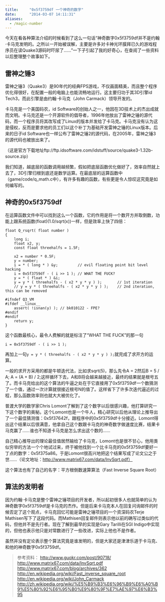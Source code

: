 ```yaml
---
title:     "0x5f3759df 一个神奇的数字"
date:      "2014-03-07 14:11:31"
aliases:
  - /magic-number
---
```


今天在看各种算法介绍的时候看到了这么一句话“神奇数字0x5f3759df并不是约翰·卡马克发明的。之所以一开始被误解，主要是许多对卡神光环膜拜已久的游戏程序员在读Quake3源码时吓尿了……”一下子引起了我的好奇心，在查阅了一些资料以后整理整个故事如下。

<!--more-->

## 雷神之锤3

雷神之锤3（Quake3）是90年代的经典FPS游戏，不仅画面精美，而且整个程序优化得很好，在配置一般的电脑上也能流畅地运行。这主要归功于其3D引擎id Tech3，而此引擎是由约翰·卡马克（John Carmack）领导开发的。

卡马克是一个美国码农，id Software的创始人之一，他因在3D技术上的杰出成就而文明。卡马克还是一个开源软件的倡导者，1996年他放出了雷神之锤的源代码，而一个程序员将其改写成了Linux的版本并发给了卡马克。卡马克没有认为这是侵权，反而是要求他的员工们以这个补丁为基础开发雷神之锤的Linux版本。后来的日子id Software也一样公布了雷神之锤2的源代码，在2005年，雷神之锤3的源代码也被放出来了。

（这是官方下载地址ftp://ftp.idsoftware.com/idstuff/source/quake3-1.32b-source.zip）

我们知道，越底层的函数调用越频繁，假如把底层函数优化做好了，效率自然就上去了，3D引擎归根到底还是数学运算。在最底层的运算函数中（game/code/q_math.c中），有许多有趣的函数，有些更是令人惊叹这究竟是如何编写的。


## 神奇的0x5f3759df

在运算函数文件中可以找到这么一个函数，它的作用是将一个数开方并取倒数，功能上跟系统函数(float)(1.0/sqrt(x))一样，但是效率上快了四倍：

```
float Q_rsqrt( float number )
{
    long i;
    float x2, y;
    const float threehalfs = 1.5F;
     
    x2 = number * 0.5F;
    y = number;
    i = * ( long * ) &y;         // evil floating point bit level hacking
    i = 0x5f3759df - ( i >> 1 ); // WHAT THE FUCK?
    y = * ( float * ) &i;
    y = y * ( threehalfs - ( x2 * y * y ) );       // 1st iteration
    // y = y * ( threehalfs - ( x2 * y * y ) );    // 2nd iteration, this can be removed
     
#ifndef Q3_VM
#ifdef __linux__
    assert( !isnan(y) ); // bk010122 - FPE?
#endif
#endif
    return y;
}
```

这个函数最核心，最令人费解的就是标注了“WHAT THE FUCK”的那一句

`i = 0x5f3759df - ( i >> 1 );`

再加上一句`y = y * ( threehalfs - ( x2 * y * y ) );`就完成了求开方的运算。

一般的求开方采用的都是牛顿迭代法，比如求sqrt(5)，那么先令A = 2然后B = 5 / A; A = (A + B) / 2;这样循环下去，A和B将会越来越接近，最终的结果就是根号五了。而卡马克给出的这个算法的牛逼之处在于它直接用了0x5f3759df一个数猜测了一个值，通过一次计算就很接近根号N的值了。这样省下了许多次迭代逼近的过程，那么函数效率则也就大大被优化了。

普渡大学的数学家Chris Lomont了解到了这个数字以后很感兴趣，他打算研究一下这个数字的奥秘。这个Lomont也是一个牛人，精心研究以后他从理论上推导出了一个最佳猜测值：0x5f37642f，跟程序中的0x5f3759df十分接近。Lomont得出这个结果以后很满意，他拿自己这个数跟卡马克的神奇数字做速度比赛，结果卡马克赢了……谁也不知道卡马克是怎么求出这个数的……

自己精心推导出的理论最佳值居然输给了卡马克，Lomont也是很不甘心，他用类似穷举的方法一个个地试过来，终于被他找到一个比卡马克的0x5f3759df要好一丁点的数字：0x5f375a86。于是Lomont很高兴地把这个结果写成了论文公之于世……（论文地址：http://www.matrix67.com/data/InvSqrt.pdf）

这个算法也有了自己的名字：平方根倒数速算算法（Fast Inverse Square Root）


## 算法的发明者

因为约翰·卡马克是整个雷神之锤项目的开发者，所以起初很多人也就简单的认为神奇数字0x5f3759df是卡马克的杰作。但是后来卡马克本人在回复问询邮件的时候否定了这个观点，卡马克回忆可能是雷神之锤项目的一个资深码农Terje Mathisen写下了这段代码。而Mathisen回复邮件则表示他以前的确写过类似的代码，但他并不是先行者。现在了解到最早的实现是Gary Tarilli在SGI Indigo中实现的，但他也表示他只是对常数进行了一些改进，实际上他也不是作者。

虽然并没有定论表示整个算法究竟是谁发明的，但是大家还是津津乐道于卡马克、和他的神奇数字0x5f3759df。
 
 
> 参考资料：
> http://www.guokr.com/post/90718/
> http://www.matrix67.com/data/InvSqrt.pdf
> http://www.matrix67.com/blog/archives/362
> http://en.wikipedia.org/wiki/Fast_inverse_square_root
> http://en.wikipedia.org/wiki/John_Carmack
> http://zh.wikipedia.org/wiki/%E5%B9%B3%E6%96%B9%E6%A0%B9%E5%80%92%E6%95%B0%E9%80%9F%E7%AE%97%E6%B3%95
